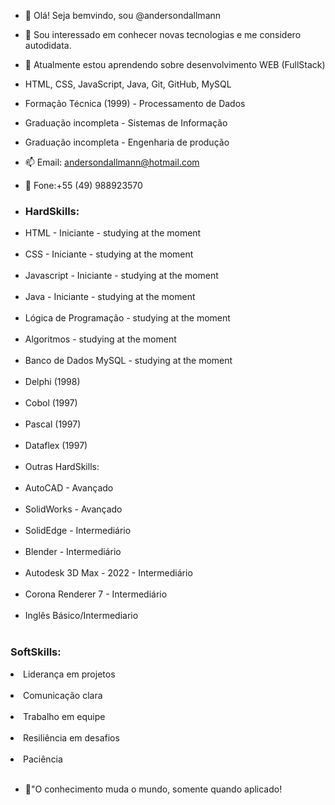 - 👋 Olá! Seja bemvindo, sou @andersondallmann
- 👀 Sou interessado em conhecer novas tecnologias e me considero autodidata.
- 🌱 Atualmente estou aprendendo sobre desenvolvimento WEB (FullStack)
- HTML, CSS, JavaScript, Java, Git, GitHub, MySQL
- Formação Técnica (1999) - Processamento de Dados
- Graduação incompleta - Sistemas de Informação
- Graduação incompleta - Engenharia de produção
- 📫 Email: andersondallmann@hotmail.com
- 📱 Fone:+55 (49) 988923570

- <h3>HardSkills:</h3>
<ul> 
  <li>HTML - Iniciante - studying at the moment</li> <br>
  <li>CSS - Iniciante - studying at the moment</li> <br>
  <li>Javascript - Iniciante - studying at the moment</li>  <br>
  <li>Java - Iniciante - studying at the moment</li>  <br>
  <li>Lógica de Programação - studying at the moment</li>  <br>
  <li>Algoritmos - studying at the moment</li>  <br>
  <li>Banco de Dados MySQL - studying at the moment</li>  <br>
  <li>Delphi (1998)</li>  <br>
  <li>Cobol (1997)</li>  <br>
  <li>Pascal (1997)</li>  <br>
  <li>Dataflex (1997)</li>  <br>
  <li>Outras HardSkills:</li>  <br>
  <li>AutoCAD - Avançado</li>  <br>
  <li>SolidWorks - Avançado</li>  <br>
  <li>SolidEdge - Intermediário</li>  <br>
  <li>Blender - Intermediário</li>  <br>
  <li>Autodesk 3D Max - 2022 - Intermediário</li>  <br>
  <li>Corona Renderer 7 - Intermediário</li>  <br>
  <li>Inglês Básico/Intermediario</li><br>
  </ul>

<h3>SoftSkills:</h3>
  <li>Liderança em projetos</li><br>
  <li>Comunicação clara</li><br> 
  <li>Trabalho em equipe</li><br> 
  <li>Resiliência em desafios</li><br>
  <li>Paciência</li><br> 

- 📘"O conhecimento muda o mundo, somente quando aplicado!
<!---
andersondallmann/andersondallmann is a ✨ special ✨ repository because its `README.md` (this file) appears on your GitHub profile.
You can click the Preview link to take a look at your changes.
--->
